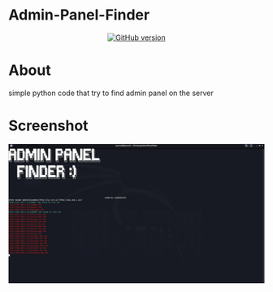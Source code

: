 # Admin-Panel-Finder


</p>
<p align="center">
<a href="https://www.facebook.com/achihemek.achihemek/"><img title="GitHub version" src="https://img.shields.io/badge/-Facebook-blue" ></a> 
</p>

# About

simple python code that try to find admin panel on the server

# Screenshot

 ![](screenshot.png)
